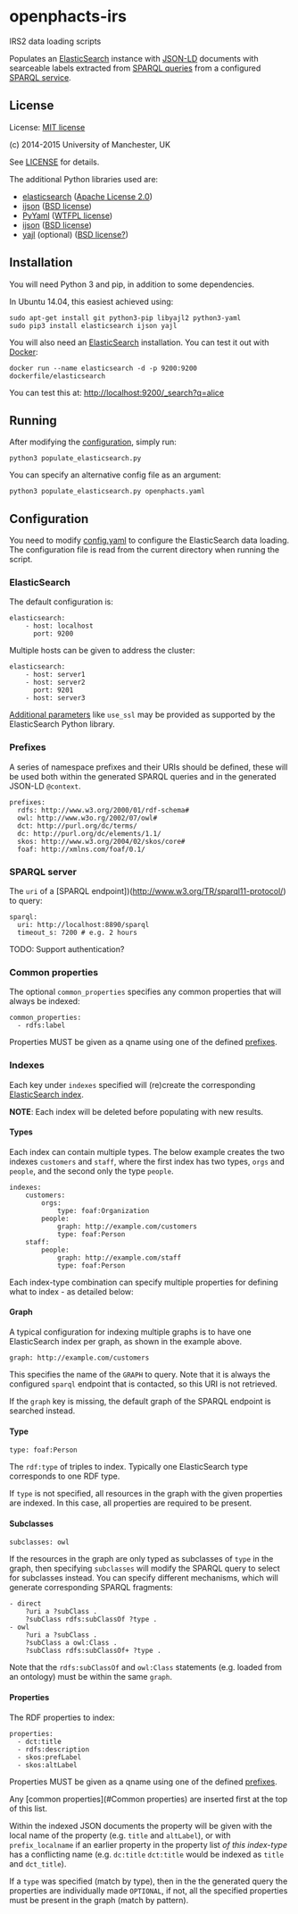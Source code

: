 # openphacts-irs
IRS2 data loading scripts

Populates an [ElasticSearch](http://www.elasticsearch.org) instance with [JSON-LD](http://www.w3.org/TR/json-ld/) 
documents with searceable labels extracted from [SPARQL queries](http://www.w3.org/TR/sparql11-query/) from
a configured [SPARQL service](http://www.w3.org/TR/sparql11-protocol/).


## License
License: [MIT license](http://opensource.org/licenses/MIT)

(c) 2014-2015 University of Manchester, UK

See [LICENSE](LICENSE) for details.

The additional Python libraries used are:

* [elasticsearch](https://pypi.python.org/pypi/elasticsearch/) ([Apache License 2.0](http://www.apache.org/licenses/LICENSE-2.0))
* [ijson](https://pypi.python.org/pypi/ijson/) ([BSD license](https://github.com/isagalaev/ijson/blob/master/LICENSE.txt))
* [PyYaml](https://pypi.python.org/pypi/pyaml/) ([WTFPL license](https://github.com/mk-fg/pretty-yaml/blob/master/COPYING))
* [ijson](https://pypi.python.org/pypi/ijson/) ([BSD license](https://github.com/isagalaev/ijson/blob/master/LICENSE.txt))
* [yajl](https://pypi.python.org/pypi/yajl) (optional) ([BSD license?](https://github.com/rtyler/py-yajl/issues/28))


## Installation

You will need Python 3 and pip, in addition to some dependencies.

In Ubuntu 14.04, this easiest achieved using:

    sudo apt-get install git python3-pip libyajl2 python3-yaml 
    sudo pip3 install elasticsearch ijson yajl

You will also need an [ElasticSearch](http://www.elasticsearch.org) installation. You can test it out with [Docker](https://www.docker.com/):

    docker run --name elasticsearch -d -p 9200:9200 dockerfile/elasticsearch

You can test this at: [http://localhost:9200/_search?q=alice](http://localhost:9200/_search?q=alice)

## Running

After modifying the [configuration](#Configuration), simply run:

    python3 populate_elasticsearch.py

You can specify an alternative config file as an argument:

    python3 populate_elasticsearch.py openphacts.yaml

## Configuration

You need to modify [config.yaml](config.yaml) to configure the ElasticSearch data loading. The configuration 
file is read from the current directory when running the script.

### ElasticSearch

The default configuration is:

    elasticsearch:
        - host: localhost
          port: 9200

Multiple hosts can be given to address the cluster:

    elasticsearch:
        - host: server1
        - host: server2
          port: 9201
        - host: server3

[Additional parameters](http://elasticsearch-py.readthedocs.org/en/master/api.html#elasticsearch) like `use_ssl` may be provided as supported by the ElasticSearch Python library.


### Prefixes

A series of namespace prefixes and their URIs should be defined, 
these will be used both within the generated SPARQL queries 
and in the generated JSON-LD `@context`.

    prefixes:
      rdfs: http://www.w3.org/2000/01/rdf-schema#
      owl: http://www.w3o.rg/2002/07/owl#
      dct: http://purl.org/dc/terms/
      dc: http://purl.org/dc/elements/1.1/
      skos: http://www.w3.org/2004/02/skos/core#
      foaf: http://xmlns.com/foaf/0.1/

### SPARQL server

The `uri` of a [SPARQL endpoint])(http://www.w3.org/TR/sparql11-protocol/) to query:

    sparql:
      uri: http://localhost:8890/sparql
      timeout_s: 7200 # e.g. 2 hours

TODO: Support authentication?

### Common properties

The optional `common_properties` specifies any common properties that will
always be indexed:

    common_properties:
      - rdfs:label

Properties MUST be given as a qname using
one of the defined [prefixes](#Prefixes).


### Indexes

Each key under `indexes` specified will (re)create the corresponding [ElasticSearch index](http://www.elasticsearch.org/guide/en/elasticsearch/reference/current/docs-index_.html).

**NOTE**: Each index will be deleted before populating with new results.

#### Types

Each index can contain multiple types. The below example creates the two indexes `customers` and `staff`, where the first index has two types, `orgs` and `people`, and the second only the type `people`. 

    indexes:
        customers:
            orgs:
                type: foaf:Organization
            people:
                graph: http://example.com/customers
                type: foaf:Person
        staff:
            people:
                graph: http://example.com/staff
                type: foaf:Person

Each index-type combination can specify multiple properties for defining what to index - as detailed below:

#### Graph

A typical configuration for indexing multiple graphs is to have one ElasticSearch index per graph, as shown in the example above.

    graph: http://example.com/customers
    
This specifies the name of the `GRAPH` to query. Note that it is always the configured `sparql` endpoint that is contacted, so
this URI is not retrieved. 

If the `graph` key is missing, the default graph of the SPARQL endpoint is searched instead. 

#### Type

    type: foaf:Person

The `rdf:type` of triples to index. Typically one ElasticSearch type corresponds to one RDF type.

If `type` is not specified, all resources in the graph with the given properties are indexed. 
In this case, all properties are required to be present.

#### Subclasses

    subclasses: owl
    
If the resources in the graph are only typed as subclasses of `type` in the graph, then specifying `subclasses` will modify the SPARQL query to select for subclasses instead. You can specify different mechanisms, which will generate corresponding SPARQL fragments:

    - direct
        ?uri a ?subClass .
        ?subClass rdfs:subClassOf ?type .
    - owl
        ?uri a ?subClass .
        ?subClass a owl:Class .
        ?subClass rdfs:subClassOf+ ?type .
    
Note that the `rdfs:subClassOf` and `owl:Class` statements (e.g. loaded from an ontology) must be within the same `graph`. 

#### Properties

The RDF properties to index:

    properties:
      - dct:title
      - rdfs:description
      - skos:prefLabel
      - skos:altLabel

Properties MUST be given as a qname using
one of the defined [prefixes](#Prefixes).

Any [common properties](#Common properties) are inserted first at the top of
this list.

Within the indexed JSON documents the property will be given with the local
name of the property (e.g. `title` and `altLabel`), or with `prefix_localname`
if an earlier property in the property list *of this index-type* has a
conflicting name (e.g. `dc:title` `dct:title` would be indexed as `title` and
`dct_title`).

If a `type` was specified (match by type), then in the the generated query the
properties are individually made `OPTIONAL`, if not, all the specified
properties must be present in the graph (match by pattern).


